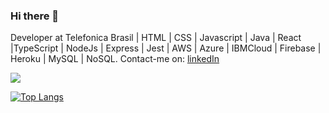 ### Hi there 👋
Developer at Telefonica Brasil | HTML | CSS | Javascript | Java | React |TypeScript | NodeJs | Express | Jest | AWS | Azure | IBMCloud | Firebase | Heroku | MySQL | NoSQL.
Contact-me on:
[linkedIn](https://www.linkedin.com/in/magdiel-silva-3680881a6)

<img src="https://github-readme-stats.vercel.app/api?username=dev-magdielSilva&theme=radical&show_icons=true">

[![Top Langs](https://github-readme-stats.vercel.app/api/top-langs/?username=dev-magdielSilva&layout=compact)](https://github.com/anuraghazra/github-readme-stats)



<!--
**dev-magdielSilva/dev-magdielSilva** is a ✨ _special_ ✨ repository because its `README.md` (this file) appears on your GitHub profile.



Here are some ideas to get you started:

- 🔭 I’m currently working on ...
- 🌱 I’m currently learning ...
- 👯 I’m looking to collaborate on ...
- 🤔 I’m looking for help with ...
- 💬 Ask me about ...
- 📫 How to reach me: ...
- 😄 Pronouns: ...
- ⚡ Fun fact: ...
-->
